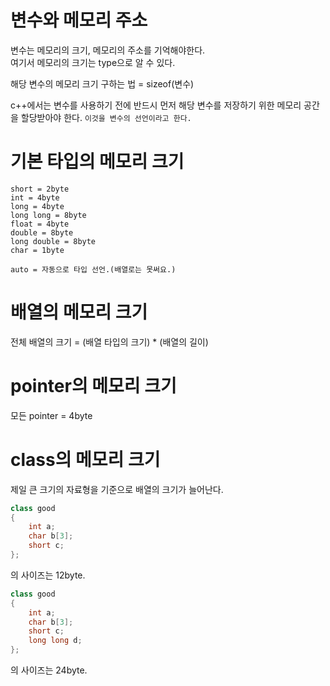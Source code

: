 # 변수와 메모리 주소

변수는 메모리의 크기, 메모리의 주소를 기억해야한다.<br>
여기서 메모리의 크기는 type으로 알 수 있다.

해당 변수의 메모리 크기 구하는 법 = sizeof(변수)

c++에서는 변수를 사용하기 전에 반드시 먼저 해당 변수를 저장하기 위한 메모리 공간을 할당받아야 한다.
`이것을 변수의 선언이라고 한다.`

# 기본 타입의 메모리 크기
```
short = 2byte
int = 4byte
long = 4byte
long long = 8byte
float = 4byte
double = 8byte
long double = 8byte
char = 1byte

auto = 자동으로 타입 선언.(배열로는 못써요.)
```

# 배열의 메모리 크기

전체 배열의 크기 = (배열 타입의 크기) * (배열의 길이)

# pointer의 메모리 크기

모든 pointer = 4byte

# class의 메모리 크기

제일 큰 크기의 자료형을 기준으로 배열의 크기가 늘어난다.

```c++
class good
{
	int a;
	char b[3];
	short c;
};
```
의 사이즈는 12byte.

```c++
class good
{
	int a;
	char b[3];
	short c;
	long long d;
};
```
의 사이즈는 24byte.
